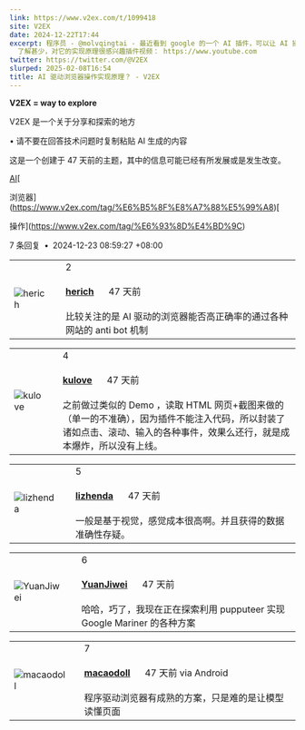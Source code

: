 ```yaml
---
link: https://www.v2ex.com/t/1099418
site: V2EX
date: 2024-12-22T17:44
excerpt: 程序员 - @molvqingtai - 最近看到 google 的一个 AI 插件，可以让 AI 操作浏览器收集信息，对 AI prompt
  了解甚少，对它的实现原理很感兴趣插件视频： https://www.youtube.com
twitter: https://twitter.com/@V2EX
slurped: 2025-02-08T16:54
title: AI 驱动浏览器操作实现原理？ - V2EX
---
```


**V2EX = way to explore**

V2EX 是一个关于分享和探索的地方

• 请不要在回答技术问题时复制粘贴 AI 生成的内容

这是一个创建于 47 天前的主题，其中的信息可能已经有所发展或是发生改变。

[](https://www.v2ex.com/tag/AI)

[AI](https://www.v2ex.com/tag/AI)[

浏览器](https://www.v2ex.com/tag/%E6%B5%8F%E8%A7%88%E5%99%A8)[

操作](https://www.v2ex.com/tag/%E6%93%8D%E4%BD%9C)

7 条回复  **•**  2024-12-23 08:59:27 +08:00

|   |   |   |
|---|---|---|
|![herich](https://cdn.v2ex.com/avatar/9c4d/531e/333158_normal.png?m=1579598887)||2<br><br>**[herich](https://www.v2ex.com/member/herich)**      47 天前<br><br>比较关注的是 AI 驱动的浏览器能否高正确率的通过各种网站的 anti bot 机制|

|   |   |   |
|---|---|---|
|![kulove](https://cdn.v2ex.com/avatar/0fe8/6033/154072_normal.png?m=1678763404)||4<br><br>**[kulove](https://www.v2ex.com/member/kulove)**      47 天前<br><br>之前做过类似的 Demo ，读取 HTML 网页+截图来做的（单一的不准确），因为插件不能注入代码，所以封装了诸如点击、滚动、输入的各种事件，效果么还行，就是成本爆炸，所以没有上线。|

|   |   |   |
|---|---|---|
|![lizhenda](https://cdn.v2ex.com/avatar/45df/c74b/128487_normal.png?m=1444477674)||5<br><br>**[lizhenda](https://www.v2ex.com/member/lizhenda)**      47 天前<br><br>一般是基于视觉，感觉成本很高啊。并且获得的数据准确性存疑。|

|   |   |   |
|---|---|---|
|![YuanJiwei](https://cdn.v2ex.com/avatar/d151/b996/441391_normal.png?m=1737038349)||6<br><br>**[YuanJiwei](https://www.v2ex.com/member/YuanJiwei)**      47 天前<br><br>哈哈，巧了，我现在正在探索利用 pupputeer 实现 Google Mariner 的各种方案|

|   |   |   |
|---|---|---|
|![macaodoll](https://cdn.v2ex.com/gravatar/00305826ca0b60144a020c9775b6d1f6?s=48&d=retro)||7<br><br>**[macaodoll](https://www.v2ex.com/member/macaodoll)**      47 天前 via Android<br><br>程序驱动浏览器有成熟的方案，只是难的是让模型读懂页面|
